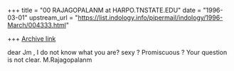 +++
title = "00 RAJAGOPALANM at HARPO.TNSTATE.EDU"
date = "1996-03-01"
upstream_url = "https://list.indology.info/pipermail/indology/1996-March/004333.html"

+++
[Archive link](https://list.indology.info/pipermail/indology/1996-March/004333.html)

dear Jm ,
I do not know what you are? sexy ? Promiscuous ? Your question  is not clear. 
M.Rajagopalanm




